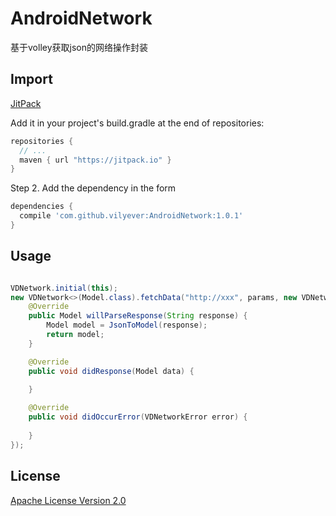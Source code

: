 # AndroidNetwork
基于volley获取json的网络操作封装

## Import
[JitPack](https://jitpack.io/)

Add it in your project's build.gradle at the end of repositories:

```gradle
repositories {
  // ...
  maven { url "https://jitpack.io" }
}
```

Step 2. Add the dependency in the form

```gradle
dependencies {
  compile 'com.github.vilyever:AndroidNetwork:1.0.1'
}
```

## Usage
```java

VDNetwork.initial(this);
new VDNetwork<>(Model.class).fetchData("http://xxx", params, new VDNetworkDelegate<Model>() {
    @Override
    public Model willParseResponse(String response) {
        Model model = JsonToModel(response);
        return model;
    }

    @Override
    public void didResponse(Model data) {
        
    }

    @Override
    public void didOccurError(VDNetworkError error) {
        
    }
});
```

## License
[Apache License Version 2.0](http://www.apache.org/licenses/LICENSE-2.0.txt)

